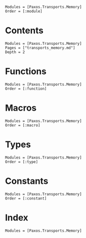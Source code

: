 ```@autodocs
Modules = [Paxos.Transports.Memory]
Order = [:module]
```

# Contents

```@contents
Modules = [Paxos.Transports.Memory]
Pages = ["transports_memory.md"]
Depth = 2
```

# Functions

```@autodocs
Modules = [Paxos.Transports.Memory]
Order = [:function]
```

# Macros

```@autodocs
Modules = [Paxos.Transports.Memory]
Order = [:macro]
```

# Types

```@autodocs
Modules = [Paxos.Transports.Memory]
Order = [:type]
```

# Constants

```@autodocs
Modules = [Paxos.Transports.Memory]
Order = [:constant]
```

# Index

```@index
Modules = [Paxos.Transports.Memory]
```